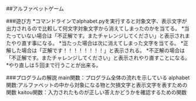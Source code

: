 ##アルファベットゲーム

###遊び方
*コマンドラインでalphabet.pyを実行すると対象文字、表示文字が出力されるので比較して何文字対象文字から消えてしまったのかを当てる。
*当たっていない場合は「不正解です。またチャレンジしてください」と表示されまたやり直す事になる。
*当たった場合は次に消えてしまった文字を当てる。
*正解した場合は「正解です！！！！！！！！」と表示される。
*不正解の場合は「不正解です。またチャレンジしてください」と表示されやり直すことになる。
*やり直しは５回まで行うことが出来る。

###プログラムの解説
main関数：プログラム全体の流れを示している
alphabet関数:アルファベットの中から対象になる物と欠損文字と表示文字を表すための関数
kaitou関数：入力されたものが正しい答えかどうかを確認するための関数